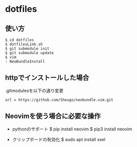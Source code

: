 # dotfiles
## 使い方
    $ cd dotfiles
    $ dotfilesLink.sh
    $ git submodule init
    $ git submodule update
    $ vim
    : NeoBundleInstall

## httpでインストールした場合
.gitmodulesを以下の通り変更

`url = https://github.com/Shougo/neobundle.vim.git`

## Neovimを使う場合に必要な操作
- pythonのサポート
	$ pip install neovim
	$ pip3 install neovim

- クリップボードの有効化
	$ sudo apt install xsel
